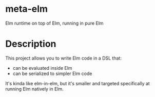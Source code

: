 # meta-elm

Elm runtime on top of Elm, running in pure Elm

# Description

This project allows you to write Elm code in a
DSL that:

- can be evaluated inside Elm
- can be serialized to simpler Elm code

It's kinda like elm-in-elm, but it's smaller and
targeted specifically at running Elm natively in Elm.

